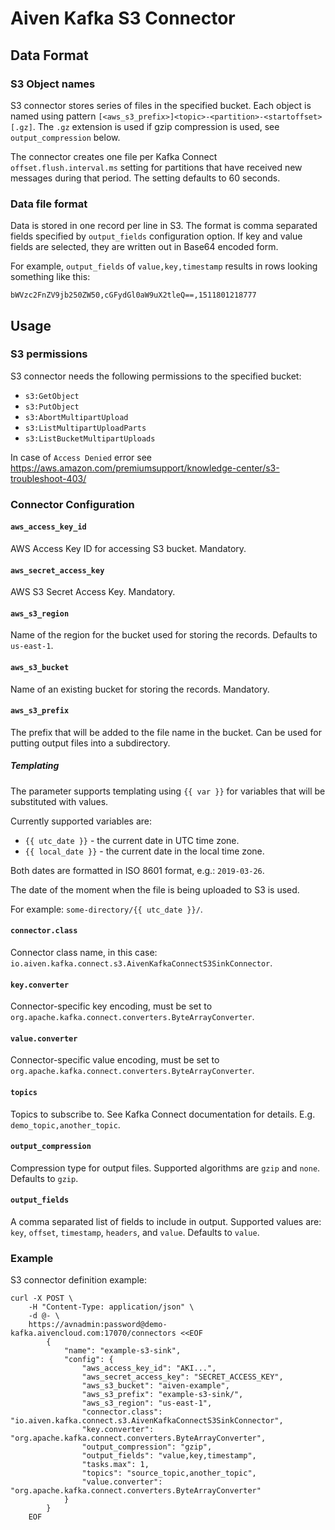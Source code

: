 # Aiven Kafka S3 Connector

## Data Format

### S3 Object names

S3 connector stores series of files in the specified bucket. Each object is named using pattern `[<aws_s3_prefix>]<topic>-<partition>-<startoffset>[.gz]`. The `.gz` extension is used if gzip compression is used, see `output_compression` below.

The connector creates one file per Kafka Connect `offset.flush.interval.ms` setting for partitions that have received new messages during that period. The setting defaults to 60 seconds.

### Data file format

Data is stored in one record per line in S3. The format is comma separated fields specified by `output_fields` configuration option. If key and value fields are selected, they are written out in Base64 encoded form.

For example, `output_fields` of `value,key,timestamp` results in rows looking something like this:

```
bWVzc2FnZV9jb250ZW50,cGFydGl0aW9uX2tleQ==,1511801218777
```

## Usage

### S3 permissions

S3 connector needs the following permissions to the specified bucket:

* ``s3:GetObject``
* ``s3:PutObject``
* ``s3:AbortMultipartUpload``
* ``s3:ListMultipartUploadParts``
* ``s3:ListBucketMultipartUploads``

In case of ``Access Denied`` error see https://aws.amazon.com/premiumsupport/knowledge-center/s3-troubleshoot-403/

### Connector Configuration

#### `aws_access_key_id`

AWS Access Key ID for accessing S3 bucket. Mandatory.

#### `aws_secret_access_key`

AWS S3 Secret Access Key. Mandatory.

#### `aws_s3_region`

Name of the region for the bucket used for storing the records. Defaults to `us-east-1`.

#### `aws_s3_bucket`

Name of an existing bucket for storing the records. Mandatory.

#### `aws_s3_prefix`

The prefix that will be added to the file name in the bucket.
Can be used for putting output files into a subdirectory.

##### Templating

The parameter supports templating using `{{ var }}` for variables that will be substituted with values.

Currently supported variables are:
- `{{ utc_date }}` - the current date in UTC time zone.
- `{{ local_date }}` - the current date in the local time zone.

Both dates are formatted in ISO 8601 format, e.g.: `2019-03-26`.

The date of the moment when the file is being uploaded to S3 is used.

For example: `some-directory/{{ utc_date }}/`.

#### `connector.class`

Connector class name, in this case: `io.aiven.kafka.connect.s3.AivenKafkaConnectS3SinkConnector`.

#### `key.converter`

Connector-specific key encoding, must be set to `org.apache.kafka.connect.converters.ByteArrayConverter`.

#### `value.converter`

Connector-specific value encoding, must be set to `org.apache.kafka.connect.converters.ByteArrayConverter`.

#### `topics`

Topics to subscribe to. See Kafka Connect documentation for details. E.g. `demo_topic,another_topic`.

#### `output_compression`

Compression type for output files. Supported algorithms are `gzip` and `none`. Defaults to `gzip`.

#### `output_fields`

A comma separated list of fields to include in output. Supported values are: `key`, `offset`, `timestamp`, `headers`, and `value`. Defaults to `value`.

### Example

S3 connector definition example:

```
curl -X POST \
    -H "Content-Type: application/json" \
    -d @- \
    https://avnadmin:password@demo-kafka.aivencloud.com:17070/connectors <<EOF
        {
            "name": "example-s3-sink",
            "config": {
                "aws_access_key_id": "AKI...",
                "aws_secret_access_key": "SECRET_ACCESS_KEY",
                "aws_s3_bucket": "aiven-example",
                "aws_s3_prefix": "example-s3-sink/",
                "aws_s3_region": "us-east-1",
                "connector.class": "io.aiven.kafka.connect.s3.AivenKafkaConnectS3SinkConnector",
                "key.converter": "org.apache.kafka.connect.converters.ByteArrayConverter",
                "output_compression": "gzip",
                "output_fields": "value,key,timestamp",
                "tasks.max": 1,
                "topics": "source_topic,another_topic",
                "value.converter": "org.apache.kafka.connect.converters.ByteArrayConverter"
            }
        }
    EOF
```
